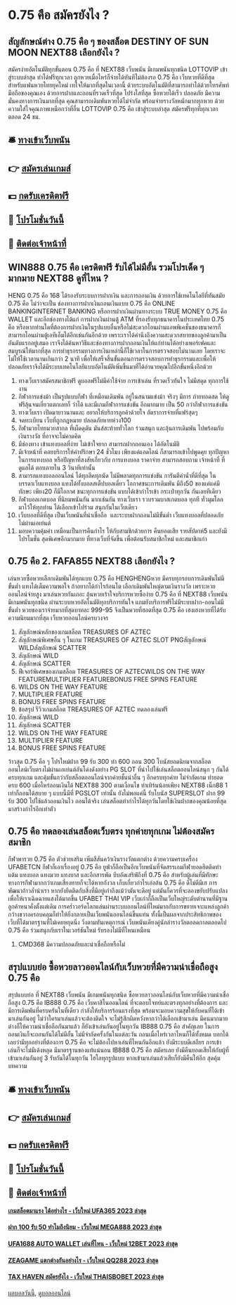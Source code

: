 # 0.75 คือ สมัครยังไง ?
## สัญลักษณ์ต่าง 0.75 คือ ๆ ของสล็อต DESTINY OF SUN MOON NEXT88 เลือกยังไง ?
สมัครง่ายอัตโนมัติทุกขั้นตอน 0.75 คือ ที่ NEXT88 เว็บพนัน มีเกมพนันทุกชนิด LOTTOVIP เข้าสู่ระบบล่าสุด ทำได้ฟรีทุกเวลา ถูกหวยเมื่อไหร่ก็จ่ายได้ทันทีไม่ต้องรอ 0.75 คือ เว็บหวยที่ดีที่สุดสำหรับแฟนหวยไทยยุคใหม่ เทใจให้มากที่สุดในเวลานี้ ด้วยระบบอัตโนมัติที่สามารถทำได้ด้วยโทรศัพท์มือถือของคุณเอง ด้วยการฝากและถอนที่รวดเร็วที่สุด โปร่งใสที่สุด ซื้อหวยได้เร็ว ปลอดภัย มีความมั่นคงทางการเงินมากที่สุด คุณสามารถเดิมพันหวยได้ไม่จำกัด พร้อมจ่ายรางวัลหนักมากทุกหวย ด้วยความใส่ใจคุณภาพเหนือกว่าที่อื่น LOTTOVIP 0.75 คือ เข้าสู่ระบบล่าสุด สมัครฟรีทุกที่ทุกเวลาตลอด 24 ชม.

## 🛎 [ทางเข้าเว็บพนัน](https://bit.ly/3SdLNi2)
## 👉 [สมัครเล่นเกมส์](https://bit.ly/3SdLNi2)
## 💵 [กดรับเครดิตฟรี](https://bit.ly/3dyRKHj)
## 👑 [โปรโมชั่นวันนี้](https://bit.ly/3dyRKHj)
## 📱 [ติดต่อเจ้าหน้าที่](https://bit.ly/3dyRKHj)

## WIN888 0.75 คือ เครดิตฟรี รับได้ไม่มีอั้น รวมโปรเด็ด ๆ มากมาย NEXT88 ดูที่ไหน ?
HENG 0.75 คือ 168 ได้รองรับระบบการฝากเงิน และการถอนเงิน ด้วยการใช้เทคโนโลยีที่ทันสมัย 0.75 คือ ไม่ว่าจะเป็น ช่องทางการฝากเงินถอนเงินแบบ 0.75 คือ ONLINE BANKINGINTERNET BANKING หรือการฝากเงินผ่านทางระบบ TRUE MONEY 0.75 คือ WALLET และอีกช่องทางได้แก่ การฝากเงินผ่านตู้ ATM ที่รองรับทุกธนาคารในประเทศไทย 0.75 คือ หรือหากท่านใดที่ต้องการฝากเงินในรูปแบบอื่นหรือไม่สะดวกโอนผ่านแอพพิเคชั่นของธนาคารก็สามารถโอนผ่านตู้เอทีเอ็มได้อีกเช่นกันอีกด้วย เพราะเราได้คำนึงถึงความสะดวกสบายของลูกค้ามาเป็นอันดับแรกอยู่เสมอ เราจึงได้ค้นหาวิธีและช่องทางการฝากถอนเงินให้แก่ท่านได้อย่างเพอร์เฟคและสมบูรณ์ให้มากที่สุด การทำธุรกรรมทางการเงินเหล่านี้ก็ใช้เวลาในการตรวจสอบไม่นานเลย โดยเราจะไม่ให้ใช้เวลานานเกินกว่า 2 นาที เพื่อให้เสร็จสิ้นขั้นตอนการตรวจสอบการทำธุรกรรมและเพื่อให้ปลอดภัยเราจึงได้มีระบบเทคโนโลยีแบบอัตโนมัติเพิ่มขึ้นมาที่ได้อำนวยคุณไปอีกขั้นหนึ่งอีกด้วย
1. ทางเว็บเราสมัครสมาชิกฟรี ดูบอลฟรีไม่มีค่าใช้จ่าย การเข้าเล่น ที่รวดเร็วทันใจ ไม่มีสดุด ทุกการใช้งาน
2. กีฬาการแข่งม้า เป็นรูปแบบกีฬา ที่เหมือนเดิมพัน อยู่ในสนามแข่งม้า จริงๆ มีการ ถ่ายทอดสด ให้ดูฟรีลุ้นจนเยี่ยวแตกเลยก็ ว่าได้ และมีเกมกีฬาการแข่งขัน อีกมากมาย เป็น 50 กว่ากีฬาการแข่งขัน
3. ทางเว็บเรา เปิดมายาวนานและ อยากให้บริการลูกค้าด้วยใจ อัตราการจ่ายที่แฟร์สุดๆ
4. จดทะเบียน เว็บที่ถูกกฎหมาย ปลอดภัยหายห่วง100
5. กีฬามวยไทยมวยสากล ที่เผ็ดดุดัน มันส์สะท้ายทั่วโลก ร่วมสนุก และลุ้นการเดิมพัน ไปพร้อมกับ เงินรางวัล ที่อาจจะไม่คาดคิด
6. มีช่องทาง เข้าแทงบอลที่ง่าย ไม่เข้าใจยาก สามารถฝากถอนเอง ได้อัตโนมัติ
7. มีเจ้าหน้าที่ คอยบริการให้คำปรึกษา 24 ชั่วโมง เพียงแค่แอดไลน์ ก็สามารถเข้าไปพูดคุย ทุกปัญหา ในการแทงบอล หรือปัญหาที่สงสัยเกี่ยวกับ การแทงบอล ราคาจ่าย สามารถสอบถาม เจ้าหน้าที่ ที่ดูแลได้ ตอบภายใน 3 วินาทีเท่านั้น
8. สามารถแทงบอลออนไลน์ ได้ทุกลีคทุกนัด ไม่มีพลาดทุกการแข่งขัน การันตีค่าน้ำที่ดีที่สุด ในบรรดาเว็บแทงบอล แทงได้ทั้งบอลสเต็ปบอลเดี่ยว โอกาศชนะการเดิมพัน มีถึง50 ของแค่แค่มีทักษะ เพียง20 ก็มีโอกาศ ชนะทุกการแข่งขัน แบบได้เข้ากำไรเข้า กระเป๋าทุกวัน กันเลยทีเดียว
9. กีฬาบอลเกตบอล ที่นิยมพนันกัน มากเช่นกัน ทางเว็บเรา รวบรวมบาสเกตบอล ทุกที ทั่วมุมโลก มาไว้ให้ทุกท่าน ได้เลือกเข้าไปร่วม สนุกกันในเว็บเดียว
10. เว็บบอลที่ดีที่สุด เป็นเว็บพนันที่น่าเชื่อถือ  และระบบฝากถอนไม่มีขั้นต่ำ เว็บแทงบอลที่ปลอดภัย ไม่ผ่านเอเย่นต์
11. มอบความคุ้มค่า เหมือนเป็นการคืนกำไร ให้กับสามชิกด้วยการ คืนยอดเสีย รายสัปดาห์5 และยังมีโปรโมชั่น สุดพิเศษอีกมากมาย ที่ทางเว็บที่จัดขึ้น เพื่อต้อนรับสมาชิกใหม่ และสมาชิกเก่า

## 0.75 คือ 2. FAFA855 NEXT88 เลือกยังไง ?
เล่นหวยซื้อหวยเลือกเดิมพันได้ทุกแบบ 0.75 คือ HENGHENGหวย มีครบทุกรอบการเดิมพันไม่มีขั้นต่ำ แทงได้เต็มความพอใจ ถ้าอยากได้กำไรก้อนโต เลือกเดิมพันใหญ่ตามเงินรางวัล เพราะหวยออนไลน์จ่ายสูง มาเล่นหวยกันเถอะ ลุ้นหวยเร้าใจบริการหวยซื้อง่าย 0.75 คือ ที่ NEXT88 เว็บพนัน มีเกมพนันทุกชนิด ผ่านระบบหวยอัตโนมัติทุกบริการทันใจ แถมยังบริการฟรีไม่มีระบบฝาก-ถอนไม่มีขั้นต่ำ หวยของเราจ่ายมากที่สุดบาทละ 999-95 จึงเป็นหวยที่ฮอตที่สุด 0.75 คือ เฮงเฮงหวยที่ได้รับความนิยมมากที่สุด เว็บหวยออนไลน์ครบวงจร
1. สัญลักษณ์หลักของเกมสล็อต TREASURES OF AZTEC
2. สัญลักษณ์พิเศษอื่น ๆ ในเกม TREASURES OF AZTEC SLOT PNGสัญลักษณ์ WILDสัญลักษณ์ SCATTER
3. สัญลักษณ์ WILD
4. สัญลักษณ์ SCATTER
5. ฟีเจอร์พิเศษของเกมสล็อต TREASURES OF AZTECWILDS ON THE WAY FEATUREMULTIPLIER FEATUREBONUS FREE SPINS FEATURE
6. WILDS ON THE WAY FEATURE
7. MULTIPLIER FEATURE
8. BONUS FREE SPINS FEATURE
9. ข้อสรุป รีวิวเกมสล็อต TREASURES OF AZTEC ทดลองเล่นฟรี
10. สัญลักษณ์ WILD
11. สัญลักษณ์ SCATTER
12. WILDS ON THE WAY FEATURE
13. MULTIPLIER FEATURE
14. BONUS FREE SPINS FEATURE

ว้าวสุด 0.75 คือ ๆ โปรใหม่ฝาก 99 รับ 300 ทำ 600 ถอน 300 โบนัสยอดนิยมจากสล็อตออนไลน์เว็บตรงไม่ผ่านเอเย่นต์อันโด่งดังอย่าง PG SLOT ที่นำไปใช้เล่นสล็อตออนไลน์สนุก ๆ กันได้ครบทุกเกม และคุ้มขั้นกว่ากับสล็อตออนไลน์จากค่ายชั้นนำอื่น ๆ อีกครบทุกค่าย ไม่จำกัดเกม ทำยอดครบ 600 เมื่อไหร่ถอนเงินได้ NEXT88 300 ตามเงื่อนไข ทำเทิร์นน้อยเพียง NEXT88 เน็ก88 1 เท่าก็ถอนได้สบาย ๆ แบบนี้มีที่ PGSLOT เท่านั้น ยังไม่พอแค่นี้ รับโบนัส SUPERSLOT ฝาก 99 รับ 300 ไปใช้แล้วถอนเงินไว ถอนได้จริง เล่นสล็อตทำกำไรได้ทุกวันโดยใช้เงินฝากของคุณน้อยที่สุดมาสร้างกำไรอีกเท่าตัว

## 0.75 คือ ทดลองเล่นสล็อตเว็บตรง ทุกค่ายทุกเกม ไม่ต้องสมัครสมาชิก
กีฬาพารวย 0.75 คือ ตัวช่วยเสริม เพิ่มสีสันคว้าเงินรางวัลแตกต่าง ด้วยความครบเครื่อง UFABETCN กีฬาก็เอาเรื่องอยู่ 0.75 คือ ยูฟ่าก็ถือเป็นอีกเว็บพนันที่จัดสรรเกมกีฬายอดฮิตติดทำแต้ม แทงบอล แทงมวย แทงบาส และอีกสารพัด บีบอัดเสริฟ์ถึงที่ 0.75 คือ สำหรับผู้เล่นที่มีทักษะทางการกีฬามากกว่าเกมเสี่ยงทายก็จะได้หายกังวล เก็บเกี่ยวกำไรเอ่อล้น 0.75 คือ ดีไม่ดีมีเฮ การพัฒนาก้าวล้ำนำเรา หากยังยึดติดกับสิ่งที่มีอยู่เก่าถึงแม้ว่ามันจะดีอยู่ แต่มันก็ควรที่จะลองขยับปรับแปลงเพื่อให้เราเฉิดฉายแสงได้มากขึ้น UFABET THAI VIP เว็บเก่าก็ถือเป็นเว็บใหญ่ระดับตำนานที่มีฐานลูกค้าหนาคั่งตั้งแต่เดิม การคร่ำวอร์ดโลกแล่นผ่านระบบออนไลน์ที่ใหม่มากกับการขยายเจาะแหล่งลูกค้ากว้างขวางครอบคลุมก็ทำให้ยิ่งกลายเป็นเว็บพนันออนไลน์ขึ้นแท่น ทั้งนี้เป็นผลจากประสิทธิภาพของเว็บที่ได้มาตรฐานที่ไม่เคยหยุดนิ่ง วิ่งตามทันเหตุการณ์ เว็บพนันเคียงคู่นักล่ารางวัลตอลดกาลตลอดไป 0.75 คือ ร่วมสนุกกับเราในเวอร์ชันใหม่ รับรองไม่มีที่ไหนเหมือน
1. CMD368 มีความปลอดภัยและน่าเชื่อถือหรือไม่

## สรุปแบบย่อ ซื้อหวยลาวออนไลน์กับเว็บหวยที่มีความน่าเชื่อถือสูง 0.75 คือ
สรุปแบบย่อ ที่ NEXT88 เว็บพนัน มีเกมพนันทุกชนิด ซื้อหวยลาวออนไลน์กับเว็บหวยที่มีความน่าเชื่อถือสูง 0.75 คือ IB888 0.75 คือ เว็บคาสิโนออนไลน์ ที่จะตอบโจทย์และตรงทุกอย่างที่ต้องการ และมีการเดิมพันที่ครบครันในที่เดียว กำลังให้บริการร้อนแรงที่สุด พร้อมจะมอบความสุขให้กับคนที่ได้เข้ามาเล่นกันอยู่ ไม่ว่าใครมาเล่นแล้วจะต้องติดใจ จะไม่รู้สึกผิดหวังหากว่าได้เลือกเข้ามาเล่น มีคนมากมายต่างก็ให้ความน่าเชื่อถือกันมาแล้ว ก็ยังเข้าเล่นกันอยู่ในทุกวัน IB888 0.75 คือ สำคัญเลย ในการถอนเงินก็จะถอนกันได้ไม่มีอั้น ไม่มีจำกัดครั้งกันในแต่ละวัน ถอนเมื่อไหร่เวลาไหนก็ได้ทั้งหมด บอกได้เลยว่ามีทุกอย่างที่ต้องการ 0.75 คือ จะไม่ต้องไปหาเล่นที่ไหนกันอีกแล้ว ยังมีระบบดีเสถียร การเข้าเล่นก็จะไม่มีเด้งหลุด มีมาตรฐานของแท้แน่นอน IB888 0.75 คือ สมัครเลย ยังมีคืนยอดเสียให้กับผู้ที่เข้ามาเล่นกันอยู่ 3 รับกันได้ในทุกวัน ไฮโลทุกรูปแบบ หากเข้ามาเล่นแล้วเสียก็ยังมีคืนให้อีก สุดคุ้ม
บทความ

## 🛎 [ทางเข้าเว็บพนัน](https://bit.ly/3SdLNi2)
## 👉 [สมัครเล่นเกมส์](https://bit.ly/3SdLNi2)
## 💵 [กดรับเครดิตฟรี](https://bit.ly/3dyRKHj)
## 👑 [โปรโมชั่นวันนี้](https://bit.ly/3dyRKHj)
## 📱 [ติดต่อเจ้าหน้าที่](https://bit.ly/3dyRKHj)

#### [เกมสล็อตมาแรง ได้อย่างไร - เว็บใหม่ UFA365 2023 ล่าสุด](https://atom.io/themes/เกมสล็อตมาแรง%20ได้อย่างไร%20-%20เว็บใหม่%20ufa365%202023%20ล่าสุด)
#### [ฝาก 100 รับ 50 ทำไมถึงนิยม - เว็บใหม่ MEGA888 2023 ล่าสุด](https://atom.io/themes/ฝาก%20100%20รับ%2050%20ทำไมถึงนิยม%20-%20เว็บใหม่%20mega888%202023%20ล่าสุด)
#### [UFA1688 AUTO WALLET เล่นที่ไหน - เว็บใหม่ 12BET 2023 ล่าสุด](https://atom.io/themes/ufa1688%20auto%20wallet%20เล่นที่ไหน%20-%20เว็บใหม่%2012bet%202023%20ล่าสุด)
#### [ZEAGAME แตกต่างกันอย่างไร - เว็บใหม่ QQ288 2023 ล่าสุด](https://atom.io/themes/zeagame%20แตกต่างกันอย่างไร%20-%20เว็บใหม่%20qq288%202023%20ล่าสุด)
#### [TAX HAVEN สมัครยังไง - เว็บใหม่ THAISBOBET 2023 ล่าสุด](https://atom.io/themes/tax%20haven%20สมัครยังไง%20-%20เว็บใหม่%20thaisbobet%202023%20ล่าสุด)

[ผลบอลวันนี้](https://siamsport.tv "ผลบอลวันนี้"), [ดูบอลออนไลน์](https://siamsport.tv/ดูบอลสด "ดูบอลออนไลน์")